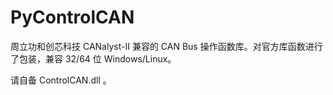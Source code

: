 # PyControlCAN

周立功和创芯科技 CANalyst-II 兼容的 CAN Bus 操作函数库。对官方库函数进行了包装，兼容 32/64 位 Windows/Linux。

请自备 ControlCAN.dll 。